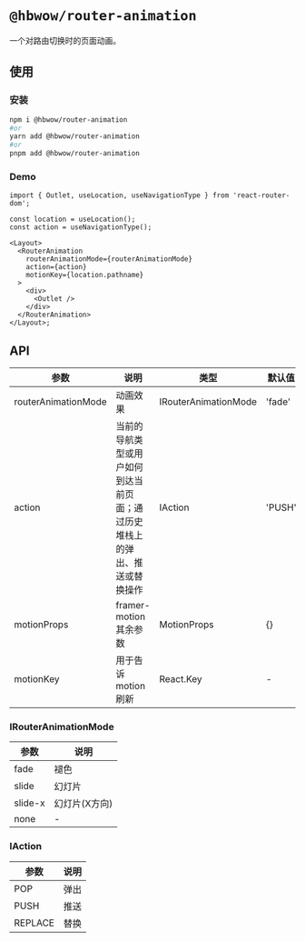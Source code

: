 # `@hbwow/router-animation`

一个对路由切换时的页面动画。

## 使用

### 安装

```BASH
npm i @hbwow/router-animation
#or
yarn add @hbwow/router-animation
#or
pnpm add @hbwow/router-animation
```

### Demo

```tsx
import { Outlet, useLocation, useNavigationType } from 'react-router-dom';

const location = useLocation();
const action = useNavigationType();

<Layout>
  <RouterAnimation
    routerAnimationMode={routerAnimationMode}
    action={action}
    motionKey={location.pathname}
  >
    <div>
      <Outlet />
    </div>
  </RouterAnimation>
</Layout>;
```

## API

| 参数 | 说明 | 类型 | 默认值 | 版本 |
| --- | --- | --- | --- | --- |
| routerAnimationMode | 动画效果 | IRouterAnimationMode | 'fade' | 0.0.1 |
| action | 当前的导航类型或用户如何到达当前页面；通过历史堆栈上的弹出、推送或替换操作 | IAction | 'PUSH' | 0.0.1 |
| motionProps | framer-motion其余参数 | MotionProps | {} | 0.0.1 |
| motionKey | 用于告诉 motion 刷新 | React.Key | - | 0.0.1 |

### IRouterAnimationMode

| 参数    | 说明          |
| ------- | ------------- |
| fade    | 褪色          |
| slide   | 幻灯片        |
| slide-x | 幻灯片(X方向) |
| none    | -             |

### IAction

| 参数    | 说明 |
| ------- | ---- |
| POP     | 弹出 |
| PUSH    | 推送 |
| REPLACE | 替换 |
